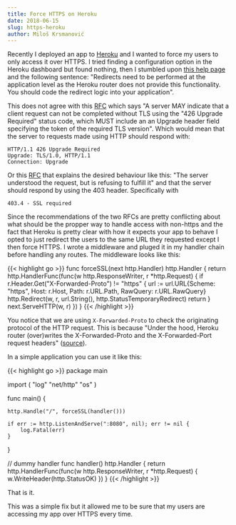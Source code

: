 ```yaml
---
title: Force HTTPS on Heroku
date: 2018-06-15
slug: https-heroku
author: Miloš Krsmanović
---
```


Recently I deployed an app to [Heroku](https://heroku.com) and I wanted to force my users to only access it over HTTPS. I tried finding a  configuration option in the Heroku dashboard but found nothing, then I stumbled upon [this help page](https://help.heroku.com/J2R1S4T8/can-heroku-force-an-application-to-use-ssl-tls) and the following sentence: "Redirects need to be performed at the application level as the Heroku router does not provide this functionality. You should code the redirect logic into your application".

This does not agree with this [RFC](https://tools.ietf.org/html/rfc2817#section-4.2) which says "A server MAY indicate that a client request can not be completed without TLS using the "426 Upgrade Required" status code, which MUST include an an Upgrade header field specifying the token of the required TLS version". Which would mean that the server to requests made using HTTP should respond with:

```text
HTTP/1.1 426 Upgrade Required
Upgrade: TLS/1.0, HTTP/1.1
Connection: Upgrade
```

Or this [RFC](https://www.w3.org/Protocols/rfc2616/rfc2616-sec10.html#sec10.4.4) that explains the desired behaviour like this: "The server understood the request, but is refusing to fulfill it" and that the server should respond by using the 403 header. Specifically with

```
403.4 - SSL required
```

Since the recommendations of the two RFCs are pretty conflicting about what should be the propper way to handle access with non-https and the fact that Heroku is pretty clear with how it expects your app to behave I opted to just redirect the users to the same URL they requested except I then force HTTPS. I wrote a middleware and pluged it in my handler chain before handling any routes. The middleware looks like this:

{{< highlight go >}}
func forceSSL(next http.Handler) http.Handler {
	return http.HandlerFunc(func(w http.ResponseWriter, r *http.Request) {
		if r.Header.Get("X-Forwarded-Proto") != "https" {
			url := url.URL{Scheme: "https", Host: r.Host, Path: r.URL.Path, RawQuery: r.URL.RawQuery}
			http.Redirect(w, r, url.String(), http.StatusTemporaryRedirect)
			return
		}
		next.ServeHTTP(w, r)
	})
}
{{< /highlight >}}

You notice that we are using `X-Forwarded-Proto` to check the originating protocol of the HTTP request. This is because "Under the hood, Heroku router (over)writes the X-Forwarded-Proto and the X-Forwarded-Port request headers" ([source](https://help.heroku.com/J2R1S4T8/can-heroku-force-an-application-to-use-ssl-tls)).

In a simple application you can use it like this:

{{< highlight go >}}
package main

import (
	"log"
	"net/http"
	"os"
)

func main() {

	http.Handle("/", forceSSL(handler()))

	if err := http.ListenAndServe(":8080", nil); err != nil {
		log.Fatal(err)
	}
}

// dummy handler
func handler() http.Handler {
	return http.HandlerFunc(func(w http.ResponseWriter, r *http.Request) {
		w.WriteHeader(http.StatusOK)
	})
}
{{< /highlight >}}

That is it.

This was a simple fix but it allowed me to be sure that my users are accessing my app over HTTPS every time.
